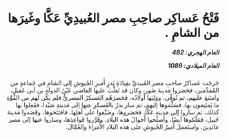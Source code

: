 <h1 dir="rtl">فَتْحُ عَساكِر صاحِبِ مصر العُبيدِيِّ عَكَّا وغَيرَها من الشامِ .</h1>

<h5 dir="rtl">العام الهجري:  482

العام الميلادي: 1089

</h5>

<p dir="rtl">خَرجَت عَساكرُ صاحبِ مصر العُبيديِّ بقِيادَةِ بَدرٍ أَميرِ الجُيوشِ إلى الشامِ في جَماعةٍ من المُقدِّمين، فحَصَروا مَدينةَ صُور، وكان قد تَغلَّبَ عليها القاضي عَيْنُ الدولةِ بن أبي عَقيلٍ، وامتَنعَ عليهم، ثم تُوفِّي، ووَلِيَها أَولادُه، فحَصرَهُم العَسكرُ المصريُّ فلم يكُن لهم من القُوَّةِ ما يَمتَنِعون بها، فسَلَّموها إليهم، ثم سار بدرُ بالعَسكرِ عنها إلى مَدينةِ صَيْدا، ففَعلوا بها كذلك، ثم ساروا إلى مَدينةِ عَكَّا، فحَصَروها، وضَيَّقوا على أَهلِها، فافتَتَحوها، وقَصَدوا مَدينةَ جُبيل، فمَلَكوها أيضًا، وأَصلَحوا أَحوالَ هذه البلادِ، وقَرَّروا قَواعِدَها، وساروا عنها إلى مصر عائدِينَ، واستَعملَ أَميرُ الجُيوشِ على هذه البلادِ الأُمراءَ والعُمَّالَ.</p></br>
